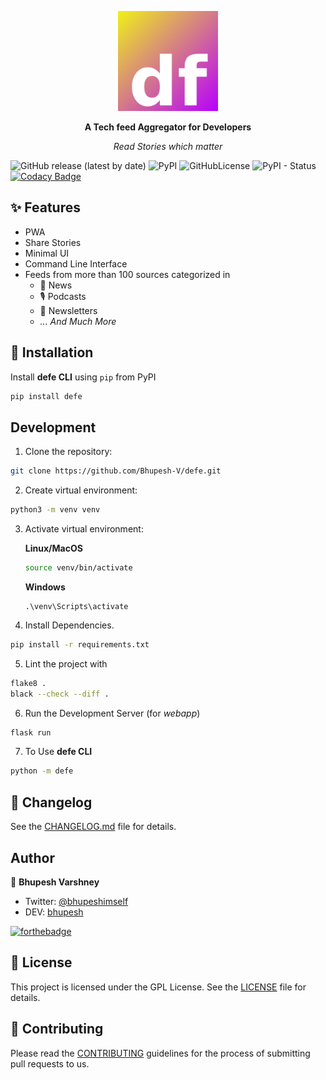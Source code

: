 <p align="center">
  <a href="https://defe-app.herokuapp.com"><img src="static/images/logodefe.svg" alt="defe logo" height="160"></a>
  <br>
  <p align="center">
    <b>A Tech feed Aggregator for Developers</b>
  </p>
  <p align="center">
     <i>Read Stories which matter</i>
  </p>
</p>

![GitHub release (latest by date)](https://img.shields.io/github/v/release/bhupesh-v/defe?logo=GitHub)
![PyPI](https://img.shields.io/pypi/v/defe)
![GitHubLicense](https://img.shields.io/github/license/bhupesh-v/defe)
![PyPI - Status](https://img.shields.io/pypi/status/defe)
[![Codacy Badge](https://api.codacy.com/project/badge/Grade/39926b7f89ab404d9d5a491fe2778db6)](https://www.codacy.com?utm_source=github.com&amp;utm_medium=referral&amp;utm_content=Bhupesh-V/defe&amp;utm_campaign=Badge_Grade)


## ✨ Features
- PWA
- Share Stories
- Minimal UI
- Command Line Interface
- Feeds from more than 100 sources categorized in
	- 📰 News
	- 🎙️ Podcasts 
	- 📧 Newsletters 
	- _... And Much More_

## 🔮 Installation

Install **defe CLI** using `pip` from PyPI

```bash
pip install defe
```


## Development

1. Clone the repository:
```bash
git clone https://github.com/Bhupesh-V/defe.git
```
2. Create virtual environment:
```bash
python3 -m venv venv
```
3. Activate virtual environment:

	**Linux/MacOS**
	```bash
	source venv/bin/activate
	```
	**Windows**
	```pwsh
	.\venv\Scripts\activate
	```
4. Install Dependencies.
```bash
pip install -r requirements.txt
```
5. Lint the project with
```bash
flake8 .
black --check --diff .
```
6. Run the Development Server (for *webapp*)
```bash
flask run
```
7. To Use **defe CLI**
```bash
python -m defe
```


## 📝 Changelog

See the [CHANGELOG.md](CHANGELOG.md) file for details.


## Author

👥 **Bhupesh Varshney**

- Twitter: [@bhupeshimself](https://twitter.com/bhupeshimself)
- DEV: [bhupesh](https://dev.to/bhupesh)

[![forthebadge](https://forthebadge.com/images/badges/built-with-love.svg)](https://forthebadge.com)

## 📜 License

This project is licensed under the GPL License. See the [LICENSE](LICENSE) file for details.

## 👋 Contributing

Please read the [CONTRIBUTING](CONTRIBUTING.md) guidelines for the process of submitting pull requests to us.

